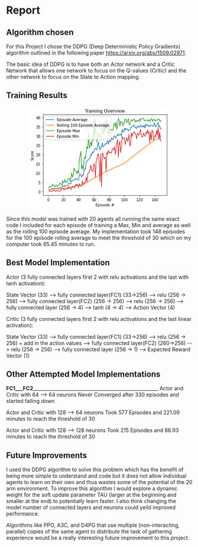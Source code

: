 # Report

## Algorithm chosen

For this Project I chose the DDPG (Deep Deterministic Policy Gradients) algorithm outlined in the following paper https://arxiv.org/abs/1509.02971. 

The basic idea of DDPG is to have both an Actor network and a Critic Network that allows one network to focus on the Q-values (Critic) and the other network to focus on the State to Action mapping. 

## Training Results

<div style="text-align:center"><img src="/TrainingScores.png" /></div>

Since this model was trained with 20 agents all running the same exact code I included for each episode of training a Max, Min and average as well as the rolling 100 episode average. My implementation took 148 episodes for the 100 episode rolling average to meet the threshold of 30 which on my computer took 65.45 minutes to run.

## Best Model Implementation

Actor (3 fully connected layers first 2 with relu activations and the last with tanh activation):

State Vector (33) --> fully connected layer(FC1) (33->256) --> relu (256 -> 256) --> fully connected layer(FC2) (256 -> 256) --> relu (256 -> 256) --> fully connected layer (256 -> 4) --> tanh (4 -> 4) --> Action Vector (4)

Critic (3 fully connected layers first 2 with relu activations and the last linear activation):

State Vector (33) --> fully connected layer(FC1) (33->256) --> relu (256 -> 256) + add in the action values -->  fully connected layer(FC2) (260->256) --> relu (256 -> 256) --> fully connected layer (256 -> 1) --> Expected Reward Vector (1)

## Other Attempted Model Implementations

______________________FC1___FC2___________________________________________________________________________
Actor and Critic with 64 --> 64 neurons Never Converged after 330 episodes and started falling down

Actor and Critic with 128 --> 64 neurons Took 577 Episodes and 221.09 minutes to reach the threshold of 30

Actor and Critic with 128 --> 128 neurons Took 215 Episodes and 86.93 minutes to reach the threshold of 30

## Future Improvements

I used the DDPG algorithm to solve this problem which has the benefit of being more simple to understand and code but it does not allow individual agents to learn on their own and thus wastes some of the potential of the 20 arm environment. To improve this algorithm I would explore a dynamic weight for the soft update parameter TAU (larger at the beginning and smaller at the end) to potentially learn faster. I also think changing the model number of connected layers and neurons could yeild improved performance.

Algorithms like PPO, A3C, and D4PG that use multiple (non-interacting, parallel) copies of the same agent to distribute the task of gathering experience would be a really interesting future improvement to this project.
